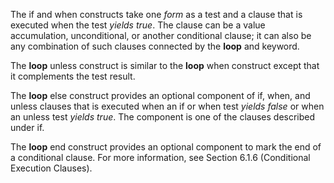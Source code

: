  

The if and when constructs take one *form* as a test and a clause that is executed when the test *yields true*. The clause can be a value accumulation, unconditional, or another conditional clause; it can also be any combination of such clauses connected by the **loop** and keyword. 

The **loop** unless construct is similar to the **loop** when construct except that it complements the test result. 

The **loop** else construct provides an optional component of if, when, and unless clauses that is executed when an if or when test *yields false* or when an unless test *yields true*. The component is one of the clauses described under if. 

The **loop** end construct provides an optional component to mark the end of a conditional clause. For more information, see Section 6.1.6 (Conditional Execution Clauses). 

